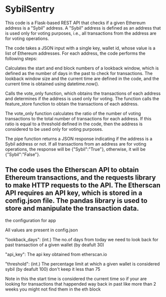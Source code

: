 # SybilSentry

This code is a Flask-based REST API that checks if a given Ethereum address is a "Sybil" address. A "Sybil" address is defined as an address that is used only for voting purposes, i.e., all transactions from the address are for voting operations.

The code takes a JSON input with a single key, wallet id, whose value is a list of Ethereum addresses. For each address, the code performs the following steps:

Calculates the start and end block numbers of a lookback window, which is defined as the number of days in the past to check for transactions. The lookback window size and the current time are defined in the code, and the current time is obtained using datetime.now().

Calls the vote_only function, which obtains the transactions of each address and determines if the address is used only for voting. The function calls the feature_store function to obtain the transactions of each address.

The vote_only function calculates the ratio of the number of voting transactions to the total number of transactions for each address. If this ratio is equal to a threshold defined in the code, then the address is considered to be used only for voting purposes.

The pipe function returns a JSON response indicating if the address is a Sybil address or not. If all transactions from an address are for voting operations, the response will be {"Sybil":"True"}, otherwise, it will be {"Sybil":"False"}.

The code uses the Etherscan API to obtain Ethereum transactions, and the requests library to make HTTP requests to the API. The Etherscan API requires an API key, which is stored in a config.json file. The pandas library is used to store and manipulate the transaction data.
--------------

the configuration for app

All values are present in config.json

"lookback_days": (int.) The no.of days from today we need to look back for past transaction of a given wallet (by deafult 30)

"api_key": The api key obtained from etherscan.io

"threshold": (int.) The percentage limit at which a given wallet is considered sybil (by deafult 100) don't keep it less than 75

Note in this the start time is considered the current time so if your are looking for transactions that happended way back in past like more than 2 weeks
you might not find them in the eth block
